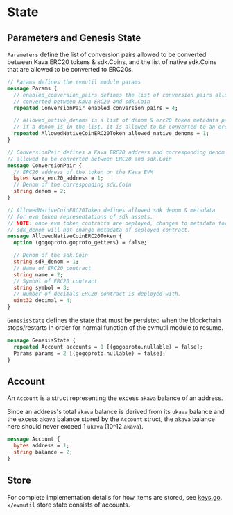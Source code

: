<!--
order: 2
-->

# State

## Parameters and Genesis State

`Parameters` define the list of conversion pairs allowed to be converted between Kava ERC20 tokens & sdk.Coins, and the list of native sdk.Coins that are allowed to be converted to ERC20s.

```protobuf
// Params defines the evmutil module params
message Params {
  // enabled_conversion_pairs defines the list of conversion pairs allowed to be
  // converted between Kava ERC20 and sdk.Coin
  repeated ConversionPair enabled_conversion_pairs = 4;

  // allowed_native_denoms is a list of denom & erc20 token metadata pairs.
  // if a denom is in the list, it is allowed to be converted to an erc20 in the evm.
  repeated AllowedNativeCoinERC20Token allowed_native_denoms = 1;
}

// ConversionPair defines a Kava ERC20 address and corresponding denom that is
// allowed to be converted between ERC20 and sdk.Coin
message ConversionPair {
  // ERC20 address of the token on the Kava EVM
  bytes kava_erc20_address = 1;
  // Denom of the corresponding sdk.Coin
  string denom = 2;
}

// AllowedNativeCoinERC20Token defines allowed sdk denom & metadata
// for evm token representations of sdk assets.
// NOTE: once evm token contracts are deployed, changes to metadata for a given
// sdk_denom will not change metadata of deployed contract.
message AllowedNativeCoinERC20Token {
  option (gogoproto.goproto_getters) = false;

  // Denom of the sdk.Coin
  string sdk_denom = 1;
  // Name of ERC20 contract
  string name = 2;
  // Symbol of ERC20 contract
  string symbol = 3;
  // Number of decimals ERC20 contract is deployed with.
  uint32 decimal = 4;
}

```

`GenesisState` defines the state that must be persisted when the blockchain stops/restarts in order for normal function of the evmutil module to resume.

```protobuf
message GenesisState {
  repeated Account accounts = 1 [(gogoproto.nullable) = false];
  Params params = 2 [(gogoproto.nullable) = false];
}
```

## Account

An `Account` is a struct representing the excess `akava` balance of an address.

Since an address's total `akava` balance is derived from its `ukava` balance and the excess `akava` balance stored by the `Account` struct, the `akava` balance here should never exceed 1 `ukava` (10^12 `akava`).

```protobuf
message Account {
  bytes address = 1;
  string balance = 2;
}
```

## Store

For complete implementation details for how items are stored, see [keys.go](../types/keys.go). `x/evmutil` store state consists of accounts.
